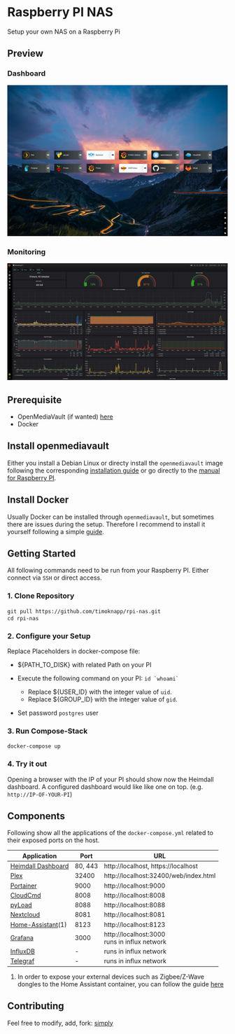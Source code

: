 # Raspberry PI NAS
Setup your own NAS on a Raspberry Pi

## Preview
### Dashboard

![dashboard](screenshots/dashboard.jpg)

### Monitoring

![grafana](screenshots/grafana.jpg)

## Prerequisite
- OpenMediaVault (if wanted) [here](https://www.openmediavault.org/)
- Docker

## Install openmediavault

Either you install a Debian Linux or directy install the `openmediavault`
image following the corresponding [installation guide](https://openmediavault.readthedocs.io/en/latest/installation/index.html) or go directly to the [manual for Raspberry PI](https://github.com/OpenMediaVault-Plugin-Developers/docs/blob/master/Adden-B-Installing_OMV5_on_an%20R-PI.pdf).

## Install Docker

Usually Docker can be installed through `openmediavault`, but sometimes there are issues during the setup. Therefore I recommend to install it yourself following a simple [guide](https://dev.to/rohansawant/installing-docker-and-docker-compose-on-the-raspberry-pi-in-5-simple-steps-3mgl).

## Getting Started
All following commands need to be run from your Raspberry PI. Either connect via `SSH` or direct access.

### 1. Clone Repository
```
git pull https://github.com/timoknapp/rpi-nas.git
cd rpi-nas
```


### 2. Configure your Setup
Replace Placeholders in docker-compose file:
- ${PATH_TO_DISK} with related Path on your PI
- Execute the following command on your PI:  ``id `whoami` ``
    - Replace ${USER_ID} with the integer value of `uid`.
    - Replace ${GROUP_ID} with the integer value of `gid`.

- Set password `postgres` user

### 3. Run Compose-Stack
```
docker-compose up
```

### 4. Try it out
Opening a browser with the IP of your PI should show now the Heimdall dashboard. A configured dashboard would like like one on top. (e.g. `http://IP-OF-YOUR-PI`)

## Components
Following show all the applications of the `docker-compose.yml` related to their exposed ports on the host.

| Application | Port | URL |
| ------------| ---- | --- |
| [Heimdall Dashboard](https://github.com/linuxserver/Heimdall) | 80, 443 | http://localhost, https://localhost |
| [Plex](https://github.com/linuxserver/docker-plex) | 32400 | http://localhost:32400/web/index.html |
| [Portainer](https://github.com/portainer/portainer) | 9000 | http://localhost:9000 |
| [CloudCmd](https://github.com/coderaiser/cloudcmd) | 8008 | http://localhost:8008 |
| [pyLoad](https://github.com/linuxserver/docker-pyload) | 8088 | http://localhost:8088 |
| [Nextcloud](https://github.com/nextcloud/server) | 8081 | http://localhost:8081 |
| [Home-Assistant](https://github.com/home-assistant/core)(1) | 8123 | http://localhost:8123 |
| [Grafana](https://github.com/grafana/grafana) | 3000 | http://localhost:3000 <br>runs in influx network |
| [InfluxDB](https://github.com/influxdata/influxdb) | - | runs in influx network |
| [Telegraf](https://github.com/influxdata/telegraf) | - | runs in influx network |

1. In order to expose your external devices such as Zigbee/Z-Wave dongles to the Home Assistant container, you can follow the guide [here](https://www.home-assistant.io/docs/installation/docker/#exposing-devices)

## Contributing
Feel free to modify, add, fork: [simply](CONTRIBUTING.md)

